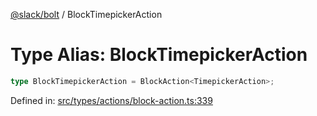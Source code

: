 [@slack/bolt](../index.md) / BlockTimepickerAction

# Type Alias: BlockTimepickerAction

```ts
type BlockTimepickerAction = BlockAction<TimepickerAction>;
```

Defined in: [src/types/actions/block-action.ts:339](https://github.com/slackapi/bolt-js/blob/main/src/types/actions/block-action.ts#L339)
